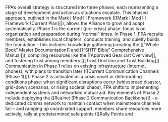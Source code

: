 FPA’s overall strategy is structured into three phases, each representing a stage of development and action as situations escalate. This phased approach, outlined in the Mark I Mod III Framework ([[Mark I Mod III Framework (Current Plan)]]), allows the Alliance to grow and adapt systematically. Phase 1 is the current (pre-crisis) phase: focus is on organization and preparation during “normal” times. In Phase 1, FPA recruits members, establishes local chapters, conducts training, and quietly builds the foundation – this includes knowledge gathering (creating the [[“Whole Book” Master Documentation]] and [[“SHTF Bible” Comprehensive Manual]]), compiling resources like the [[Approved Gear List Overview]], and fostering trust among members ([[Trust Doctrine and Trust Building]]). Communication in Phase 1 relies on existing infrastructure (internet, phones), with plans to transition later ([[Current Communication Channels (Phase 1)]]). Phase 2 is activated as a crisis onset or deteriorating conditions phase: when significant disruptions occur (widespread disaster, grid-down scenarios, or rising societal chaos), FPA shifts to implementing independent systems and networked mutual aid. Key elements of Phase 2 include deploying the [[Realnet (Phase 2 Communication Backbone)]] – a dedicated comms network to maintain contact when mainstream channels fail – and ramping up coordinated support: members share resources more actively, rally at predetermined safe points ([[Rally Points and